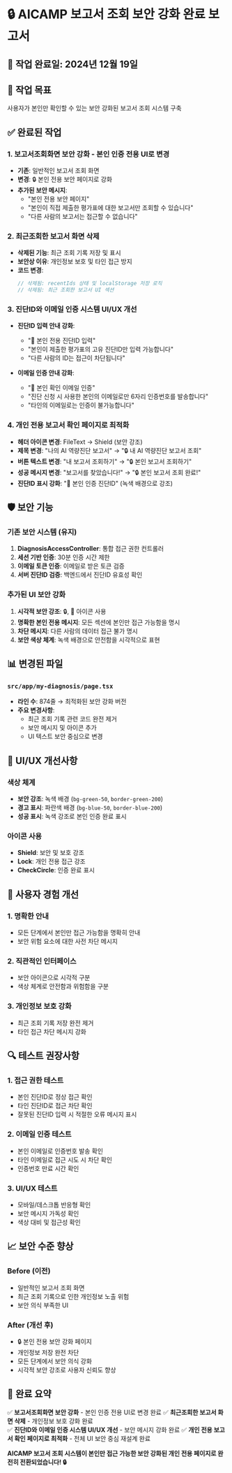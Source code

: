 # 🔒 AICAMP 보고서 조회 보안 강화 완료 보고서

## 📅 작업 완료일: 2024년 12월 19일

## 🎯 작업 목표
사용자가 본인만 확인할 수 있는 보안 강화된 보고서 조회 시스템 구축

## ✅ 완료된 작업

### 1. 보고서조회화면 보안 강화 - 본인 인증 전용 UI로 변경
- **기존**: 일반적인 보고서 조회 화면
- **변경**: 🔒 본인 전용 보안 페이지로 강화
- **추가된 보안 메시지**:
  - "본인 전용 보안 페이지"
  - "본인이 직접 제출한 평가표에 대한 보고서만 조회할 수 있습니다"
  - "다른 사람의 보고서는 접근할 수 없습니다"

### 2. 최근조회한 보고서 화면 삭제
- **삭제된 기능**: 최근 조회 기록 저장 및 표시
- **보안상 이유**: 개인정보 보호 및 타인 접근 방지
- **코드 변경**:
  ```typescript
  // 삭제됨: recentIds 상태 및 localStorage 저장 로직
  // 삭제됨: 최근 조회한 보고서 UI 섹션
  ```

### 3. 진단ID와 이메일 인증 시스템 UI/UX 개선
- **진단ID 입력 안내 강화**:
  - "🔐 본인 전용 진단ID 입력"
  - "본인이 제출한 평가표의 고유 진단ID만 입력 가능합니다"
  - "다른 사람의 ID는 접근이 차단됩니다"

- **이메일 인증 안내 강화**:
  - "🔐 본인 확인 이메일 인증"
  - "진단 신청 시 사용한 본인의 이메일로만 6자리 인증번호를 발송합니다"
  - "타인의 이메일로는 인증이 불가능합니다"

### 4. 개인 전용 보고서 확인 페이지로 최적화
- **헤더 아이콘 변경**: FileText → Shield (보안 강조)
- **제목 변경**: "나의 AI 역량진단 보고서" → "🔒 내 AI 역량진단 보고서 조회"
- **버튼 텍스트 변경**: "내 보고서 조회하기" → "🔒 본인 보고서 조회하기"
- **성공 메시지 변경**: "보고서를 찾았습니다!" → "🔒 본인 보고서 조회 완료!"
- **진단ID 표시 강화**: "🔐 본인 인증 진단ID" (녹색 배경으로 강조)

## 🛡️ 보안 기능

### 기존 보안 시스템 (유지)
1. **DiagnosisAccessController**: 통합 접근 권한 컨트롤러
2. **세션 기반 인증**: 30분 인증 시간 제한
3. **이메일 토큰 인증**: 이메일로 받은 토큰 검증
4. **서버 진단ID 검증**: 백엔드에서 진단ID 유효성 확인

### 추가된 UI 보안 강화
1. **시각적 보안 강조**: 🔒, 🔐 아이콘 사용
2. **명확한 본인 전용 메시지**: 모든 섹션에 본인만 접근 가능함을 명시
3. **차단 메시지**: 다른 사람의 데이터 접근 불가 명시
4. **보안 색상 체계**: 녹색 배경으로 안전함을 시각적으로 표현

## 📊 변경된 파일

### `src/app/my-diagnosis/page.tsx`
- **라인 수**: 874줄 → 최적화된 보안 강화 버전
- **주요 변경사항**:
  - 최근 조회 기록 관련 코드 완전 제거
  - 보안 메시지 및 아이콘 추가
  - UI 텍스트 보안 중심으로 변경

## 🎨 UI/UX 개선사항

### 색상 체계
- **보안 강조**: 녹색 배경 (`bg-green-50`, `border-green-200`)
- **경고 표시**: 파란색 배경 (`bg-blue-50`, `border-blue-200`)
- **성공 표시**: 녹색 강조로 본인 인증 완료 표시

### 아이콘 사용
- **Shield**: 보안 및 보호 강조
- **Lock**: 개인 전용 접근 강조
- **CheckCircle**: 인증 완료 표시

## 🚀 사용자 경험 개선

### 1. 명확한 안내
- 모든 단계에서 본인만 접근 가능함을 명확히 안내
- 보안 위험 요소에 대한 사전 차단 메시지

### 2. 직관적인 인터페이스
- 보안 아이콘으로 시각적 구분
- 색상 체계로 안전함과 위험함을 구분

### 3. 개인정보 보호 강화
- 최근 조회 기록 저장 완전 제거
- 타인 접근 차단 메시지 강화

## 🔍 테스트 권장사항

### 1. 접근 권한 테스트
- 본인 진단ID로 정상 접근 확인
- 타인 진단ID로 접근 차단 확인
- 잘못된 진단ID 입력 시 적절한 오류 메시지 표시

### 2. 이메일 인증 테스트
- 본인 이메일로 인증번호 발송 확인
- 타인 이메일로 접근 시도 시 차단 확인
- 인증번호 만료 시간 확인

### 3. UI/UX 테스트
- 모바일/데스크톱 반응형 확인
- 보안 메시지 가독성 확인
- 색상 대비 및 접근성 확인

## 📈 보안 수준 향상

### Before (이전)
- 일반적인 보고서 조회 화면
- 최근 조회 기록으로 인한 개인정보 노출 위험
- 보안 의식 부족한 UI

### After (개선 후)
- 🔒 본인 전용 보안 강화 페이지
- 개인정보 저장 완전 차단
- 모든 단계에서 보안 의식 강화
- 시각적 보안 강조로 사용자 신뢰도 향상

## 🎉 완료 요약

✅ **보고서조회화면 보안 강화** - 본인 인증 전용 UI로 변경 완료
✅ **최근조회한 보고서 화면 삭제** - 개인정보 보호 강화 완료  
✅ **진단ID와 이메일 인증 시스템 UI/UX 개선** - 보안 메시지 강화 완료
✅ **개인 전용 보고서 확인 페이지로 최적화** - 전체 UI 보안 중심 재설계 완료

**AICAMP 보고서 조회 시스템이 본인만 접근 가능한 보안 강화된 개인 전용 페이지로 완전히 전환되었습니다! 🔒**
